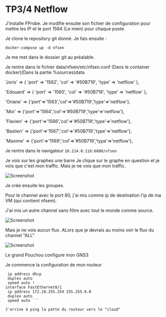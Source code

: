 # TP3/4 Netflow

J'installe FProbe. Je modifie ensuite son fichier de configuration pour mettre les IP et le port 1564 (Le mien) pour chaque poste.

Je clone le repository git donné. Je fais ensuite : 

```docker-compose up -d nfsen```

Je me met dans le dossier git au préalable.

Je rentre dans le fichier data/nfsen/etc/nfsen.conf (Dans le container docker)(Dans la partie %sources)data

'Joris' => { 'port' => '1562', 'col' => '#50B719', 'type' => 'netflow' },

'Edouard' => { 'port' => '1560', 'col' => '#50B719', 'type' => 'netflow' },

'Oriane' => {'port'=>'1563','col'=>'#50B719','type'=>'netflow'},

'Moi' => {'port'=>'1564','col'=>'#50B719','type'=>'netflow'},

'Flavien' => {'port'=>'1566','col'=>'#50B719','type'=>'netflow'},

'Bastien' => {'port'=>'1567','col'=>'#50B719','type'=>'netflow'},

'Maxime' => {'port'=>'1569','col'=>'#50B719','type'=>'netflow'},
 
Je rentre dans le navigateur ```10.214.0.116:6080/nfsen```

Je vois sur les graphes une barre 
Je clique sur le graphe en question et je vois que c'est mon traffic. Mais je ne vois que mon traffic. 

![Screenshot](nfsem.PNG)

Je crée ensuite les groupes.

Pour le channel avec le port 80, j'ai mis comme ip de destination l'ip de ma VM (qui contient nfsem). 

J'ai mis un autre channel sans filtre avec tout le monde comme source. 

![Screenshot](channel.PNG)

Mais je ne vois aucun flux. ALors que je devrais au moins voir le flux du channel "ALL"

![Screenshot](nope.PNG)

Le grand Pouchou configure mon GNS3

Je commence la configuration de mon routeur

```interface FastEthernet0/0
 ip address dhcp
 duplex auto
 speed auto !
interface FastEthernet0/1
 ip address 172.18.255.254 255.255.0.0
 duplex auto
 speed auto ```

J'arrive à ping la patte du routeur vers le "cloud"
